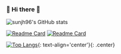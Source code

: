 ### 👋 Hi there 👋

<!--
**sunjh96/sunjh96** is a ✨ _special_ ✨ repository because its `README.md` (this file) appears on your GitHub profile.

Here are some ideas to get you started:

- 🔭 I’m currently working on ...
- 🌱 I’m currently learning ...
- 👯 I’m looking to collaborate on ...
- 🤔 I’m looking for help with ...
- 💬 Ask me about ...
- 📫 How to reach me: ...
- 😄 Pronouns: ...
- ⚡ Fun fact: ...
-->

![sunjh96's GitHub stats](https://github-readme-stats.vercel.app/api?username=sunjh96&show_icons=true&theme=dracula)

[![Readme Card](https://github-readme-stats.vercel.app/api/pin/?username=sunjh96&repo=sunjh96.github.io)](https://sunjh96.github.io/)
[![Readme Card](https://github-readme-stats.vercel.app/api/pin/?username=sunjh96&repo=PORTFOLIO)](https://jjo-portfolio.netlify.app/)

[![Top Langs](https://github-readme-stats.vercel.app/api/top-langs/?username=sunjh96&layout=compact)](https://github.com/sunjh96/github-readme-stats){: text-align='center'}{: .center}
